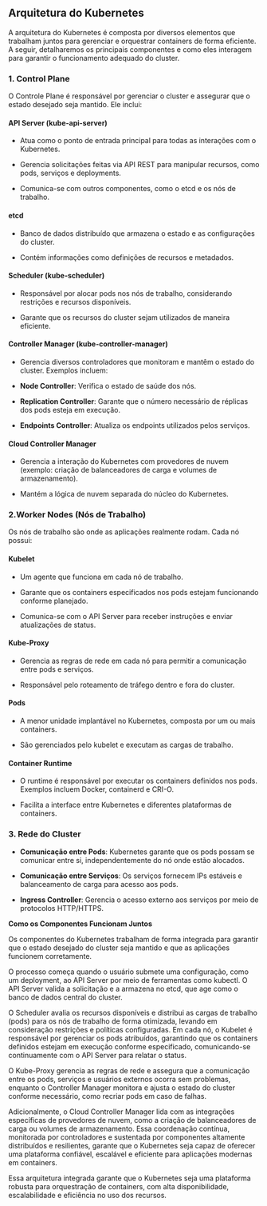 

## Arquitetura do Kubernetes

A arquitetura do Kubernetes é composta por diversos elementos que trabalham juntos para gerenciar e orquestrar containers de forma eficiente. A seguir, detalharemos os principais componentes e como eles interagem para garantir o funcionamento adequado do cluster.

### 1\. Control Plane

O Controle Plane é responsável por gerenciar o cluster e assegurar que o estado desejado seja mantido. Ele inclui:

#### API Server (kube-api-server)

-  Atua como o ponto de entrada principal para todas as interações com o Kubernetes.

-  Gerencia solicitações feitas via API REST para manipular recursos, como pods, serviços e deployments.

-  Comunica-se com outros componentes, como o etcd e os nós de trabalho.

#### etcd

-  Banco de dados distribuído que armazena o estado e as configurações do cluster.

-  Contém informações como definições de recursos e metadados.

#### Scheduler (kube-scheduler)

-  Responsável por alocar pods nos nós de trabalho, considerando restrições e recursos disponíveis.

-  Garante que os recursos do cluster sejam utilizados de maneira eficiente.

#### Controller Manager (kube-controller-manager)

-  Gerencia diversos controladores que monitoram e mantêm o estado do cluster. Exemplos incluem:

-  **Node Controller**: Verifica o estado de saúde dos nós.

-  **Replication Controller**: Garante que o número necessário de réplicas dos pods esteja em execução.

-  **Endpoints Controller**: Atualiza os endpoints utilizados pelos serviços.

#### Cloud Controller Manager

-  Gerencia a interação do Kubernetes com provedores de nuvem (exemplo: criação de balanceadores de carga e volumes de armazenamento).

-  Mantém a lógica de nuvem separada do núcleo do Kubernetes.

### 2\.Worker Nodes (Nós de Trabalho)

Os nós de trabalho são onde as aplicações realmente rodam. Cada nó possui:

#### Kubelet

-  Um agente que funciona em cada nó de trabalho.

-  Garante que os containers especificados nos pods estejam funcionando conforme planejado.

-  Comunica-se com o API Server para receber instruções e enviar atualizações de status.

#### Kube-Proxy

-  Gerencia as regras de rede em cada nó para permitir a comunicação entre pods e serviços.

-  Responsável pelo roteamento de tráfego dentro e fora do cluster.

#### Pods

-  A menor unidade implantável no Kubernetes, composta por um ou mais containers.

-  São gerenciados pelo kubelet e executam as cargas de trabalho.

#### Container Runtime

-  O runtime é responsável por executar os containers definidos nos pods. Exemplos incluem Docker, containerd e CRI-O.

-  Facilita a interface entre Kubernetes e diferentes plataformas de containers.

### 3\. Rede do Cluster

-  **Comunicação entre Pods**: Kubernetes garante que os pods possam se comunicar entre si, independentemente do nó onde estão alocados.

-  **Comunicação entre Serviços**: Os serviços fornecem IPs estáveis e balanceamento de carga para acesso aos pods.

-  **Ingress Controller**: Gerencia o acesso externo aos serviços por meio de protocolos HTTP/HTTPS.

**Como os Componentes Funcionam Juntos**

Os componentes do Kubernetes trabalham de forma integrada para garantir que o estado desejado do cluster seja mantido e que as aplicações funcionem corretamente. 

O processo começa quando o usuário submete uma configuração, como um deployment, ao API Server por meio de ferramentas como kubectl. O API Server valida a solicitação e a armazena no etcd, que age como o banco de dados central do cluster. 

O Scheduler avalia os recursos disponíveis e distribui as cargas de trabalho (pods) para os nós de trabalho de forma otimizada, levando em consideração restrições e políticas configuradas. Em cada nó, o Kubelet é responsável por gerenciar os pods atribuídos, garantindo que os containers definidos estejam em execução conforme especificado, comunicando-se continuamente com o API Server para relatar o status. 

O Kube-Proxy gerencia as regras de rede e assegura que a comunicação entre os pods, serviços e usuários externos ocorra sem problemas, enquanto o Controller Manager monitora e ajusta o estado do cluster conforme necessário, como recriar pods em caso de falhas. 

Adicionalmente, o Cloud Controller Manager lida com as integrações específicas de provedores de nuvem, como a criação de balanceadores de carga ou volumes de armazenamento. Essa coordenação contínua, monitorada por controladores e sustentada por componentes altamente distribuídos e resilientes, garante que o Kubernetes seja capaz de oferecer uma plataforma confiável, escalável e eficiente para aplicações modernas em containers.

Essa arquitetura integrada garante que o Kubernetes seja uma plataforma robusta para orquestração de containers, com alta disponibilidade, escalabilidade e eficiência no uso dos recursos.
